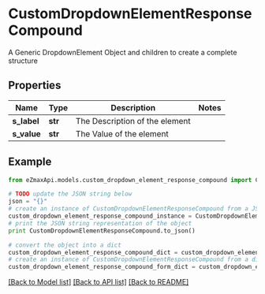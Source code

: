 # CustomDropdownElementResponseCompound

A Generic DropdownElement Object and children to create a complete structure

## Properties

Name | Type | Description | Notes
------------ | ------------- | ------------- | -------------
**s_label** | **str** | The Description of the element | 
**s_value** | **str** | The Value of the element | 

## Example

```python
from eZmaxApi.models.custom_dropdown_element_response_compound import CustomDropdownElementResponseCompound

# TODO update the JSON string below
json = "{}"
# create an instance of CustomDropdownElementResponseCompound from a JSON string
custom_dropdown_element_response_compound_instance = CustomDropdownElementResponseCompound.from_json(json)
# print the JSON string representation of the object
print CustomDropdownElementResponseCompound.to_json()

# convert the object into a dict
custom_dropdown_element_response_compound_dict = custom_dropdown_element_response_compound_instance.to_dict()
# create an instance of CustomDropdownElementResponseCompound from a dict
custom_dropdown_element_response_compound_form_dict = custom_dropdown_element_response_compound.from_dict(custom_dropdown_element_response_compound_dict)
```
[[Back to Model list]](../README.md#documentation-for-models) [[Back to API list]](../README.md#documentation-for-api-endpoints) [[Back to README]](../README.md)


